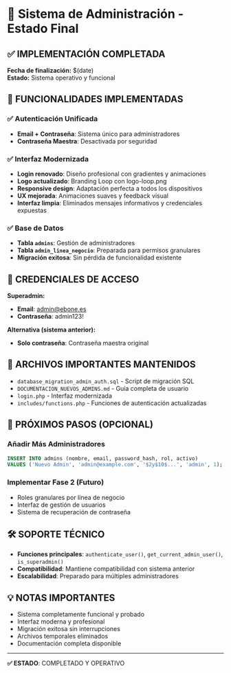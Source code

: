 # 🔐 Sistema de Administración - Estado Final

## ✅ IMPLEMENTACIÓN COMPLETADA

**Fecha de finalización:** $(date)  
**Estado:** Sistema operativo y funcional

## 🎯 FUNCIONALIDADES IMPLEMENTADAS

### ✅ Autenticación Unificada
- **Email + Contraseña**: Sistema único para administradores
- **Contraseña Maestra**: Desactivada por seguridad

### ✅ Interfaz Modernizada
- **Login renovado**: Diseño profesional con gradientes y animaciones
- **Logo actualizado**: Branding Loop con logo-loop.png
- **Responsive design**: Adaptación perfecta a todos los dispositivos
- **UX mejorada**: Animaciones suaves y feedback visual
- **Interfaz limpia**: Eliminados mensajes informativos y credenciales expuestas

### ✅ Base de Datos
- **Tabla `admins`**: Gestión de administradores
- **Tabla `admin_linea_negocio`**: Preparada para permisos granulares
- **Migración exitosa**: Sin pérdida de funcionalidad existente

## 🔑 CREDENCIALES DE ACCESO

**Superadmin:**
- **Email**: admin@ebone.es
- **Contraseña**: admin123!

**Alternativa (sistema anterior):**
- **Solo contraseña**: Contraseña maestra original

## 📁 ARCHIVOS IMPORTANTES MANTENIDOS

- `database_migration_admin_auth.sql` - Script de migración SQL
- `DOCUMENTACION_NUEVOS_ADMINS.md` - Guía completa de usuario
- `login.php` - Interfaz modernizada
- `includes/functions.php` - Funciones de autenticación actualizadas

## 🚀 PRÓXIMOS PASOS (OPCIONAL)

### Añadir Más Administradores
```sql
INSERT INTO admins (nombre, email, password_hash, rol, activo) 
VALUES ('Nuevo Admin', 'admin@example.com', '$2y$10$...', 'admin', 1);
```

### Implementar Fase 2 (Futuro)
- Roles granulares por línea de negocio
- Interfaz de gestión de usuarios
- Sistema de recuperación de contraseña

## 🛠️ SOPORTE TÉCNICO

- **Funciones principales**: `authenticate_user()`, `get_current_admin_user()`, `is_superadmin()`
- **Compatibilidad**: Mantiene compatibilidad con sistema anterior
- **Escalabilidad**: Preparado para múltiples administradores

## 💡 NOTAS IMPORTANTES

- Sistema completamente funcional y probado
- Interfaz moderna y profesional
- Migración exitosa sin interrupciones
- Archivos temporales eliminados
- Documentación completa disponible

---

**✅ ESTADO**: COMPLETADO Y OPERATIVO 